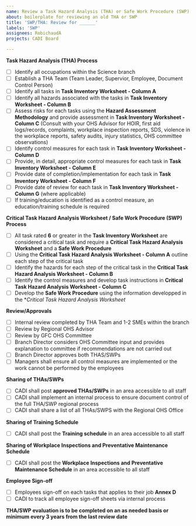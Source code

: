 ```yaml
---
name: Review a Task Hazard Analysis (THA) or Safe Work Procedure (SWP)
about: boilerplate for reviewing an old THA or SWP
title: 'SWP/THA: Review for ______'
labels: 'SWP'
assignees: RobichaudA
projects: CADI Board

---
```

**Task Hazard Analysis (THA) Process**
- [ ] Identify all occupations within the Science branch
- [ ] Establish a THA Team (Team Leader, Supervior, Employee, Document Control Person)
- [ ] Identify all tasks in **Task Inventory Worksheet - Column A**
- [ ] Identify all hazards associated with the tasks in **Task Inventory Worksheet - Column B**
- [ ] Assess risks for each tasks using the **Hazard Assessment Methodology** and provide assessment in **Task Inventory Worksheet - Column C** 
	(Consult with your OHS Advisor for HOIR, first aid logs/records, complaints, workplace inspection reports, SDS, violence in the workplace reports, safety audits, injury statistics, OHS committee observations)
- [ ] Identify control measures for each task in **Task Inventory Worksheet - Column D**
- [ ] Provide, in detail, appropriate control measures for each task in **Task Inventory Worksheet - Column E**
- [ ] Provide date of completion/implementation for each task in **Task Inventory Worksheet - Column F**
- [ ] Provide date of review for each task in **Task Inventory Worksheet - Column G** (where applicable)
- [ ] If training/education is identified as a control measure, an education/training schedule is required

**Critical Task Hazard Analysis Worksheet / Safe Work Procedure (SWP) Process**
- [ ] All task rated **6** or greater in the **Task Inventory Worksheet** are considered a critical task and require a **Critical Task Hazard Analysis Worksheet** and a **Safe Work Procedure**
- [ ] Using the **Critical Task Hazard Analysis Worksheet - Column A** outline each step of the critical task
- [ ] Identify the hazards for each step of the critical task in the **Critical Task Hazard Analysis Worksheet - Column B** 
- [ ] Identify the control measures and develop task instructions in **Critical Task Hazard Analysis Worksheet - Column C**
- [ ] Develop the **Safe Work Procedure** using the information developped in the **Critical Task Hazard Analysis Worksheet*

**Review/Approvals**
- [ ] Internal review completed by THA Team and 1-2 SMEs within the branch
- [ ] Review by Regional OHS Advisor
- [ ] Review by GFC OHS Committee
- [ ] Branch Director considers OHS Committee input and provides explanation to committee if recommendations are not carried out
- [ ] Branch Director approves both THAS/SWPs
- [ ] Managers shall ensure all control measures are implemented or the work cannot be performed by the employees

**Sharing of THAs/SWPs**
- [ ] CADI shall post **approved THAs/SWPs** in an area accessible to all staff
- [ ] CADI shall implement an internal process to ensure document control of the full THA/SWP regional process
- [ ] CADI shall share a list of all THAs/SWPS with the Regional OHS Office

**Sharing of Training Schedule**
- [ ] CADI shall post the **Training schedule** in an area accessible to all staff

**Sharing of Workplace Inspections and Preventative Maintenance Schedule**
- [ ] CADI shall post the **Workplace Inspections and Preventative Maintenance Schedule** in an area accessible to all staff

**Employee Sign-off**
- [ ] Employees sign-off on each tasks that applies to their job **Annex D**
- [ ] CADI to track all employee sign-off sheets via internal process

**THA/SWP evaluation is to be completed on an as needed basis or minimum every 3 years from the last review date**
